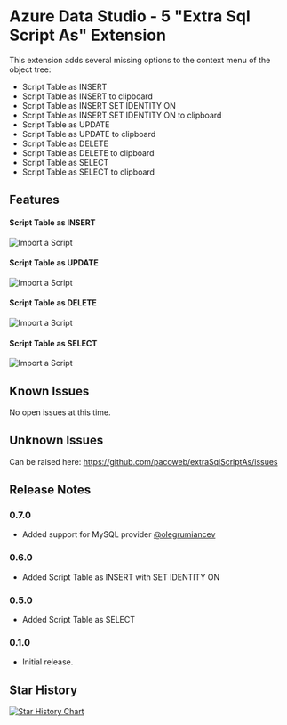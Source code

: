 # Azure Data Studio -   5 "Extra Sql Script As" Extension

This extension adds several missing options to the context menu of the object tree:

* Script Table as INSERT
* Script Table as INSERT to clipboard
* Script Table as INSERT SET IDENTITY ON
* Script Table as INSERT SET IDENTITY ON to clipboard
* Script Table as UPDATE
* Script Table as UPDATE to clipboard
* Script Table as DELETE
* Script Table as DELETE to clipboard
* Script Table as SELECT
* Script Table as SELECT to clipboard

## Features

#### Script Table as INSERT
![Import a Script](https://raw.githubusercontent.com/pacoweb/extraSqlScriptAs/master/images/insert_capture.gif)
#### Script Table as UPDATE
![Import a Script](https://raw.githubusercontent.com/pacoweb/extraSqlScriptAs/master/images/update_capture.gif)
#### Script Table as DELETE
![Import a Script](https://raw.githubusercontent.com/pacoweb/extraSqlScriptAs/master/images/delete_capture.gif)
#### Script Table as SELECT
![Import a Script](https://raw.githubusercontent.com/pacoweb/extraSqlScriptAs/master/images/select_capture.gif)

## Known Issues

No open issues at this time.

## Unknown Issues
Can be raised here: https://github.com/pacoweb/extraSqlScriptAs/issues

## Release Notes

### 0.7.0

- Added support for MySQL provider [@olegrumiancev](https://github.com/olegrumiancev)

### 0.6.0

- Added Script Table as INSERT with SET IDENTITY ON

### 0.5.0

- Added Script Table as SELECT

### 0.1.0

- Initial release.

## Star History

[![Star History Chart](https://api.star-history.com/svg?repos=pacoweb/extraSqlScriptAs&type=Date)](https://star-history.com/#pacoweb/extraSqlScriptAs&Date)
